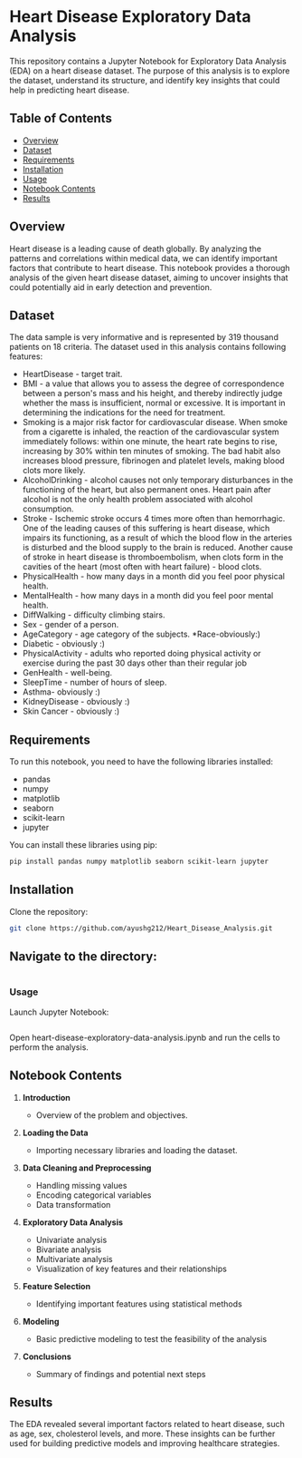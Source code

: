 # Heart Disease Exploratory Data Analysis

This repository contains a Jupyter Notebook for Exploratory Data Analysis (EDA) on a heart disease dataset. The purpose of this analysis is to explore the dataset, understand its structure, and identify key insights that could help in predicting heart disease.

## Table of Contents

- [Overview](#overview)
- [Dataset](#dataset)
- [Requirements](#requirements)
- [Installation](#installation)
- [Usage](#usage)
- [Notebook Contents](#notebook-contents)
- [Results](#results)

## Overview

Heart disease is a leading cause of death globally. By analyzing the patterns and correlations within medical data, we can identify important factors that contribute to heart disease. This notebook provides a thorough analysis of the given heart disease dataset, aiming to uncover insights that could potentially aid in early detection and prevention.

## Dataset
The data sample is very informative and is represented by 319 thousand patients on 18 criteria.
The dataset used in this analysis contains following features:
* HeartDisease - target trait.
* BMI - a value that allows you to assess the degree of correspondence between a person's mass and his height, and thereby indirectly judge whether the mass is insufficient, normal or excessive. It is important in determining the indications for the need for treatment.
* Smoking is a major risk factor for cardiovascular disease. When smoke from a cigarette is inhaled, the reaction of the cardiovascular system immediately follows: within one minute, the heart rate begins to rise, increasing by 30% within ten minutes of smoking. The bad habit also increases blood pressure, fibrinogen and platelet levels, making blood clots more likely.
* AlcoholDrinking - alcohol causes not only temporary disturbances in the functioning of the heart, but also permanent ones. Heart pain after alcohol is not the only health problem associated with alcohol consumption.
* Stroke - Ischemic stroke occurs 4 times more often than hemorrhagic. One of the leading causes of this suffering is heart disease, which impairs its functioning, as a result of which the blood flow in the arteries is disturbed and the blood supply to the brain is reduced. Another cause of stroke in heart disease is thromboembolism, when clots form in the cavities of the heart (most often with heart failure) - blood clots.
* PhysicalHealth - how many days in a month did you feel poor physical health.
* MentalHealth - how many days in a month did you feel poor mental health.
* DiffWalking - difficulty climbing stairs.
* Sex - gender of a person.
* AgeCategory - age category of the subjects.
*Race-obviously:)
* Diabetic - obviously :)
* PhysicalActivity - adults who reported doing physical activity or exercise during the past 30 days other than their regular job
* GenHealth - well-being.
* SleepTime - number of hours of sleep.
* Asthma- obviously :)
* KidneyDisease - obviously :)
* Skin Cancer - obviously :)

## Requirements

To run this notebook, you need to have the following libraries installed:

- pandas
- numpy
- matplotlib
- seaborn
- scikit-learn
- jupyter

You can install these libraries using pip:

```sh
pip install pandas numpy matplotlib seaborn scikit-learn jupyter
```

## Installation
Clone the repository:
```sh
git clone https://github.com/ayushg212/Heart_Disease_Analysis.git
```

## Navigate to the directory:
```cd Heart_Disease_Analysis
```
### Usage
Launch Jupyter Notebook:
```jupyter notebook
```
Open heart-disease-exploratory-data-analysis.ipynb and run the cells to perform the analysis.

## Notebook Contents

1. **Introduction**
   - Overview of the problem and objectives.

2. **Loading the Data**
   - Importing necessary libraries and loading the dataset.

3. **Data Cleaning and Preprocessing**
   - Handling missing values
   - Encoding categorical variables
   - Data transformation

4. **Exploratory Data Analysis**
   - Univariate analysis
   - Bivariate analysis
   - Multivariate analysis
   - Visualization of key features and their relationships

5. **Feature Selection**
   - Identifying important features using statistical methods

6. **Modeling**
   - Basic predictive modeling to test the feasibility of the analysis

7. **Conclusions**
   - Summary of findings and potential next steps


## Results
The EDA revealed several important factors related to heart disease, such as age, sex, cholesterol levels, and more. These insights can be further used for building predictive models and improving healthcare strategies.

